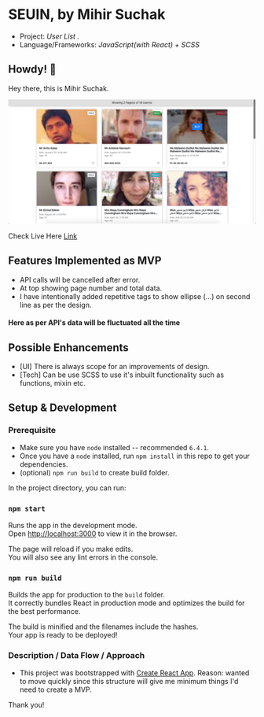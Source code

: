 # SEUIN, by Mihir Suchak

- Project: _User List ._
- Language/Frameworks: _JavaScript(with React) + SCSS_

## Howdy! 👋

Hey there, this is Mihir Suchak.

![All the Projects under and org](Screenshot.png)

Check Live Here [Link](https://practical-test-seuin.now.sh/)

## Features Implemented as MVP

- API calls will be cancelled after error.
- At top showing page number and total data.
- I have intentionally added repetitive tags to show ellipse (...) on second line as per the design.

#### Here as per API's data will be fluctuated all the time

## Possible Enhancements

- [UI] There is always scope for an improvements of design.
- [Tech] Can be use SCSS to use it's inbuilt functionality such as functions, mixin etc.

## Setup & Development

### Prerequisite

- Make sure you have `node` installed -- recommended `6.4.1`.
- Once you have a `node` installed, run `npm install` in this repo to get your dependencies.
- (optional) `npm run build` to create build folder.

In the project directory, you can run:

### `npm start`

Runs the app in the development mode.<br />
Open [http://localhost:3000](http://localhost:3000) to view it in the browser.

The page will reload if you make edits.<br />
You will also see any lint errors in the console.

### `npm run build`

Builds the app for production to the `build` folder.<br />
It correctly bundles React in production mode and optimizes the build for the best performance.

The build is minified and the filenames include the hashes.<br />
Your app is ready to be deployed!

### Description / Data Flow / Approach

- This project was bootstrapped with [Create React App](https://github.com/facebook/create-react-app). Reason: wanted to move quickly since this structure will give me minimum things I'd need to create a MVP.

Thank you!
